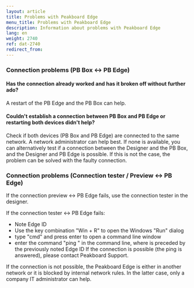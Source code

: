 ```yaml
---
layout: article
title: Problems with Peakboard Edge
menu_title: Problems with Peakboard Edge
description: Information about problems with Peakboard Edge
lang: en
weight: 2740
ref: dat-2740
redirect_from:
---
```


### Connection problems (PB Box ↔︎ PB Edge)

#### Has the connection already worked and has it broken off without further ado?
A restart of the PB Edge and the PB Box can help.

#### Couldn't establish a connection between PB Box and PB Edge or restarting both devices didn't help?
Check if both devices (PB Box and PB Edge) are connected to the same network. A network administrator can help best. If none is available, you can alternatively test if a connection between the Designer and the PB Box, and the Designer and PB Edge is possible. If this is not the case, the problem can be solved with the faulty connection.


### Connection problems (Connection tester / Preview ↔︎ PB Edge)
If the connection preview ↔︎ PB Edge fails, use the connection tester in the designer.

If the connection tester ↔︎ PB Edge fails:

* Note Edge ID
* Use the key combination "Win + R" to open the Windows "Run" dialog
* type "cmd" and press enter to open a command line window
* enter the command "ping <Edge ID>" in the command line, where <Edge ID> is preceded by the previously noted Edge ID
If the connection is possible (the ping is answered), please contact Peakboard Support. 

If the connection is not possible, the Peakboard Edge is either in another network or it is blocked by internal network rules. In the latter case, only a company IT administrator can help.